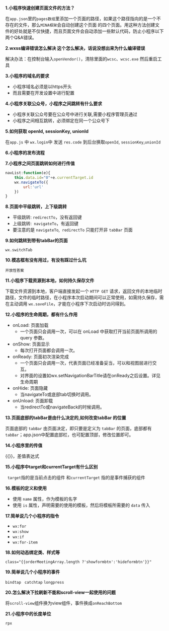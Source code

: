 __1.小程序快速创建页面文件的方法？__

在`app.json`里的`pages数组`里添加一个页面的路径，如果这个路径指向的是一个不存在的文件，那么`MINA框架`会自动创建这个页面 的四个页面。用这种方法创建文件的好处就是不仅快捷，而且页面文件会自动添加一些默认代码，防止小程序以下两个Q&A错误。

__2.wxss编译错误怎么解决  这个怎么解决，话说没想出来为什么编译错误__

解决办法：在控制台输入`openVendor()`，清除里面的`wcsc`、`wcsc.exe` 然后重启工具 

__3.小程序的域名的要求__
 * 小程序域名必须是以https开头
 *  而且需要在开发设置中进行配置

__4.小程序关联公众号，小程序之间跳转有什么要求__
* 小程序关联公众号要在公众号中进行关联,需要小程序管理员通过 
* 小程序之间相互跳转，必须绑定在同一个公众号下

__5.如何获取 openId, sessionKey, unionId__
 
 在` app.js ` 中 ` wx.login `中 发送 `res.code` 到后台换取` openId `, `sessionKey`,` unionId `
 
__6.小程序的发布流程__


__7.小程序之间页面跳转如何进行传值__
```javascript
navList:function(e){
	this.data.id="0"+e.currentTarget.id
	wx.navigateTo({
		url:'url'
	})
}
```
__8.页面中平级跳转，上下级跳转__
* 平级跳转: `redirectTo`，没有返回键
* 上级跳转:` navigateTo`，有返回键
* 要注意的是 `navigateTo`,` redirectTo` 只能打开非 `tabBar` 页面

__9.如何跳转到带有tabBar的页面__

` wx.switchTab  `

__10.模态框有没有用过，有没有踩过什么坑__

` 开放性答案 `

__11.小程序下载资源到本地，如何持久保存文件__

下载文件资源到本地，客户端直接发起一个 `HTTP GET` 请求，返回文件的本地临时路径，文件的临时路径，在小程序本次启动期间可以正常使用，如需持久保存，需在主动调用 `wx.saveFile`，才能在小程序下次启动时访问得到。

__12.小程序的生命周期，都有什么作用__
* onLoad: 页面加载
	* 一个页面只会调用一次，可以在 onLoad 中获取打开当前页面所调用的 query 参数。
* onShow: 页面显示
	* 每次打开页面都会调用一次。
* onReady: 页面初次渲染完成
	* 一个页面只会调用一次，代表页面已经准备妥当，可以和视图层进行交互。
	* 对界面的设置如wx.setNavigationBarTitle请在onReady之后设置。详见生命周期
* onHide: 页面隐藏
	* 当navigateTo或底部tab切换时调用。
* onUnload: 页面卸载
	* 当redirectTo或navigateBack的时候调用。

__13.页面底部的tabBar是由什么决定的,如何改变tabBar 的位置__

页面底部的 `tabBar` 由页面决定，即只要是定义为 `tabBar` 的页面，底部都有 `tabBar`；app.json中配置底部栏，也可配置顶部，修改位置即可。

__14.小程序里的传值__

{{}}，差值表达式

__15.小程序中target和currentTarget有什么区别__

` target`指的是当前点击的组件 和`currentTarget` 指的是事件捕获的组件

__16.模板的定义和使用__
* 使用 `name` 属性，作为模板的名字
* 使用 `is` 属性，声明需要的使用的模板，然后将模板所需要的 `data` 传入

__17.简单说几个小程序的指令__
* ` wx:for `
* ` wx:show `
* ` wx:if `
* ` wx:for-item `

__18.如何动态绑定类、样式等__

` class="{{orderMeetingArray.length ?'showformbtn':'hideformbtn'}}" `

__19.简单说几个小程序的事件__

` bindtap ` ` catchtap` ` longpress `

__20.怎么解决下拉刷新不能和scroll-view一起使用的问题__

将`scroll-view`组件换为view组件，事件换成`onReachBottom`

__21.小程序中的长度单位__

` rpx `
